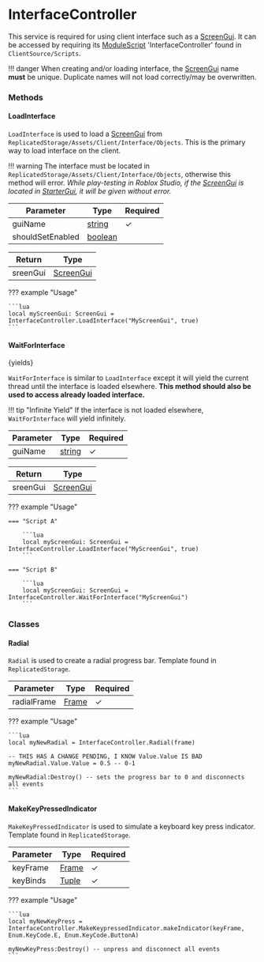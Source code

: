 [ScreenGui]: https://create.roblox.com/docs/reference/engine/classes/ScreenGui
[Frame]: https://create.roblox.com/docs/reference/engine/classes/Frame
[number]: https://create.roblox.com/docs/scripting/luau/numbers
[boolean]: https://create.roblox.com/docs/scripting/luau/booleans
[table]: https://create.roblox.com/docs/scripting/luau/tables
[string]: https://create.roblox.com/docs/scripting/luau/strings

InterfaceController
===================
This service is required for using client interface such as a [ScreenGui]. It can be accessed by requiring its [ModuleScript](https://create.roblox.com/docs/reference/engine/classes/ModuleScript) 'InterfaceController' found in `ClientSource/Scripts`.

!!! danger
    When creating and/or loading interface, the [ScreenGui] name **must** be unique. Duplicate names will not load correctly/may be overwritten.

### Methods
#### LoadInterface
`LoadInterface` is used to load a [ScreenGui] from `ReplicatedStorage/Assets/Client/Interface/Objects`. This is the primary way to load interface on the client.

!!! warning
    The interface must be located in `ReplicatedStorage/Assets/Client/Interface/Objects`, otherwise this method will error. *While play-testing in Roblox Studio, if the [ScreenGui] is located in [StarterGui](https://create.roblox.com/docs/reference/engine/classes/StarterGui), it will be given without error.*

| Parameter | Type | Required |
| - | - | - |
| guiName | [string] | ✓ |
| shouldSetEnabled | [boolean] |  |

| Return | Type |
| - | - |
| sreenGui | [ScreenGui] |

??? example "Usage"

    ```lua
    local myScreenGui: ScreenGui = InterfaceController.LoadInterface("MyScreenGui", true)
    ```

#### WaitForInterface
{yields}

`WaitForInterface` is similar to `LoadInterface` except it will yield the current thread until the interface is loaded elsewhere. **This method should also be used to access already loaded interface.**

!!! tip "Infinite Yield"
    If the interface is not loaded elsewhere, `WaitForInterface` will yield infinitely.

| Parameter | Type | Required |
| - | - | - |
| guiName | [string] | ✓ |

| Return | Type |
| - | - |
| sreenGui | [ScreenGui] |

??? example "Usage"

    === "Script A"

        ```lua
        local myScreenGui: ScreenGui = InterfaceController.LoadInterface("MyScreenGui", true)
        ```

    === "Script B"

        ```lua
        local myScreenGui: ScreenGui = InterfaceController.WaitForInterface("MyScreenGui")
        ```

### Classes
#### Radial
`Radial` is used to create a radial progress bar. Template found in `ReplicatedStorage`.

| Parameter | Type | Required |
| - | - | - |
| radialFrame | [Frame] | ✓ |

??? example "Usage"

    ```lua
    local myNewRadial = InterfaceController.Radial(frame)

    -- THIS HAS A CHANGE PENDING, I KNOW Value.Value IS BAD
    myNewRadial.Value.Value = 0.5 -- 0-1

    myNewRadial:Destroy() -- sets the progress bar to 0 and disconnects all events
    ```

#### MakeKeyPressedIndicator
`MakeKeyPressedIndicator` is used to simulate a keyboard key press indicator. Template found in `ReplicatedStorage`.

| Parameter | Type | Required |
| - | - | - |
| keyFrame | [Frame] | ✓ |
| keyBinds | [Tuple](https://create.roblox.com/docs/luau/tuples) | ✓ |

??? example "Usage"

    ```lua
    local myNewKeyPress = InterfaceController.MakeKeypressedIndicator.makeIndicator(keyFrame, Enum.KeyCode.E, Enum.KeyCode.ButtonA)

    myNewKeyPress:Destroy() -- unpress and disconnect all events
    ```